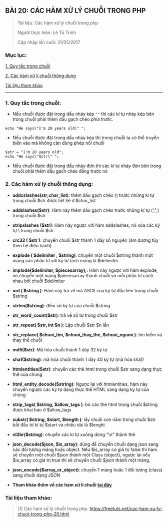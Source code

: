 ## BÀI 20: CÁC HÀM XỬ LÝ CHUỖI TRONG PHP

> Tài liệu: Các hàm xử lý chuỗi trong php
>
> Người thực hiện: Lê Tú Trinh
>
> Cập nhập lần cuối: 31/05/2017

### Mục lục:

[1. Quy tắc trong chuỗi](#1)

[2. Các hàm xử lí chuỗi thông dụng](#2)

[Tài liệu tham khảo](#3)

***

<a name="1"></a>
### 1. Quy tắc trong chuỗi:

- Nếu chuỗi được đặt trong dấu nháy kép `""` thì các kí tự nháy kép bên trong chuỗi phải thêm dấu gạch chéo phía trước.

`echo "He says\"I'm 20 years old\" ";`

- Nếu chuỗi được đặt trong dấu nháy kép thì trong chuỗi ta có thể truyền biến vào mà không càn dùng phép nối chuỗi

```
$str = "I'm 20 years old";
echo "He says\"$str\" ";
```

- Nếu chuỗi được đặt trong dấu nháy đơn thì các kí tự nháy đơn bên trong chuỗi phải thêm dấu gạch chéo đằng trước nó

<a name="2"></a>
### 2. Các hàm xử lý chuỗi thông dụng:

- **addcslashes($str,$char_list)**: thêm dấu gạch chéo (\) trước những kí tự trong chuỗi $str được liệt kê ở $char_list

- **addslashes($str)**: Hàm này thêm dấu gạch chéo trước những kí tự (',",\) trong chuỗi $str

- **stripslashes ($str)**: Hàm này ngược với hàm addslashes, nó xóa các ký tự \ trong chuỗi $str.

- **crc32 ( $str )**: chuyển chuỗi $str thành 1 dãy số nguyên (âm dương tùy theo hệ điều hành)

- **explode ( $delimiter , $string)**: chuyển một chuỗi $string thành một mảng các phần tử với ký tự tách mảng là $delimiter.

- **implode($delimiter, $piecesarray);**: Hàm này ngược với hàm explode, nó chuyển một mảng $piecesarray thành chuỗi và mỗi phần tử cách nhau bởi chuỗi $delimiter

- **ord ( $string )**: Hàm này trả về mã ASCII của ký tự đầu tiên trong chuỗi $string

- **strlen($string)**: đếm sô ký tự của chuỗi $string

- **str_word_count($str)**: trả về số từ trong chuỗi $str

- **str_repeat(  $str,  int $n  )**: Lặp chuỗi $str $n lần

- **str_replace( $chuoi_tim, $chuoi_thay_the, $chuoi_nguon )**: tìm kiếm và thay thế chuỗi

- **md5($str)**: Mã hóa chuỗi thành 1 dãy 32 ký tự

- **sha1($string)**: mã hóa chuỗi thành 1 dãy 40 ký tự (mã hóa sha1)

- **htmlentities($str)**: chuyển các thẻ html trong chuỗi $str sang dạng thực thể của chúng

- **html_entity_decode($string)**: Ngược lại với htmlentities, hàm này chuyển ngược các ký tự dạng thực thể HTML sang dạng ký tự của chúng

- **strip_tags( $string, $allow_tags )**: bỏ các thẻ html trong chuỗi $string được khai báo ở $allow_tags

- **substr( $string,  $start, $length )**: lấy chuỗi con nằm trong chuỗi $str bắt đầu từ kí tự $start và chiều dài là $lenght

- **nl2br($string)**: chuyển các kí tự xuống dòng "\n" thành thẻ

- **json_decode($json, $is_array)**: dùng để chuyển chuỗi dạng json sang các đối tượng mảng hoặc object. Nếu $is_array có giá trị false thì hàm sẽ chuyển một chuỗi $json thành một Class (object),  ngược lại nếu $is_array có giá trị true thì sẽ chuyển chuỗi $json thành một mảng.

- **json_encode($array_or_object)**: chuyển 1 mảng hoặc 1 đối tượng (class) sang chuỗi dạng JSON

- **Tham khảo thêm về các hàm xử lí chuỗi [tại đây](http://php.net/manual/en/ref.strings.php)**

<a name="3"></a>
### Tài liệu tham khảo:

> [1] Các hàm xử lý chuỗi trong php. https://freetuts.net/cac-ham-xu-ly-chuoi-trong-php-20.html
